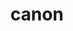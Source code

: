 ---
title: canon
creator_name: Brendan Schlagel
creator_link: https://www.brendanschlagel.com/2017/11/05/canonize-creating-personal-canon-template/
description: an encapsulation, in list form, of those things that have most shaped you. A sort of annotated bibliography of influences.
---